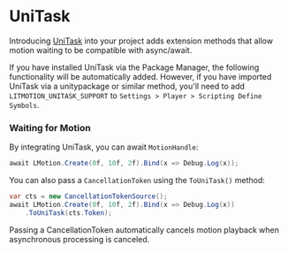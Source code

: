# UniTask

Introducing [UniTask](https://github.com/Cysharp/UniTask) into your project adds extension methods that allow motion waiting to be compatible with async/await.

If you have installed UniTask via the Package Manager, the following functionality will be automatically added. However, if you have imported UniTask via a unitypackage or similar method, you'll need to add `LITMOTION_UNITASK_SUPPORT` to `Settings > Player > Scripting Define Symbols`.

### Waiting for Motion

By integrating UniTask, you can await `MotionHandle`:

```cs
await LMotion.Create(0f, 10f, 2f).Bind(x => Debug.Log(x));
```

You can also pass a `CancellationToken` using the `ToUniTask()` method:

```cs
var cts = new CancellationTokenSource();
await LMotion.Create(0f, 10f, 2f).Bind(x => Debug.Log(x))
    .ToUniTask(cts.Token);
```

Passing a CancellationToken automatically cancels motion playback when asynchronous processing is canceled.
